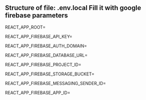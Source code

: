 Structure of file:
.env.local
Fill it with google firebase parameters
----------------------------------------

REACT_APP_ROOT=

REACT_APP_FIREBASE_API_KEY=

REACT_APP_FIREBASE_AUTH_DOMAIN=

REACT_APP_FIREBASE_DATABASE_URL=

REACT_APP_FIREBASE_PROJECT_ID=

REACT_APP_FIREBASE_STORAGE_BUCKET=

REACT_APP_FIREBASE_MESSAGING_SENDER_ID=

REACT_APP_FIREBASE_APP_ID=
